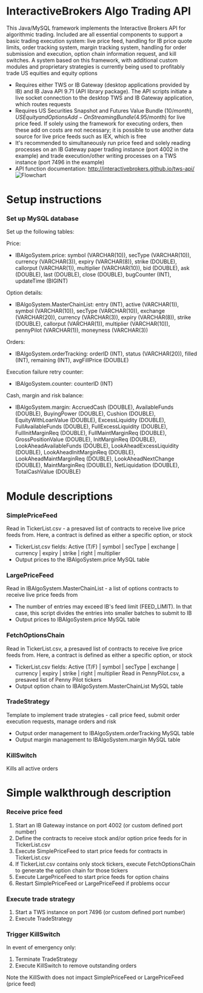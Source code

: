 # InteractiveBrokers Algo Trading API
This Java/MySQL framework implements the Interactive Brokers API for algorithmic trading. Included are all essential components to support a basic trading execution system: live price feed, handling for IB price quote limits, order tracking system, margin tracking system, handling for order submission and execution, option chain information request, and kill switches. A system based on this framework, with additional custom modules and proprietary strategies is currently being used to profitably trade US equities and equity options
- Requires either TWS or IB Gateway (desktop applications provided by IB) and IB Java API 9.71 (API library package). The API scripts initiate a live socket connection to the desktop TWS and IB Gateway application, which routes requests
- Requires US Securities Snapshot and Futures Value Bundle ($10/month), US Equity and Options Add-On Streaming Bundle ($4.95/month) for live price feed. If solely using the framework for executing orders, then these add on costs are not necessary; it is possible to use another data source for live price feeds such as IEX, which is free
- It's recommended to simultaneously run price feed and solely reading processes on an IB Gateway paper trading instance (port 4002 in the example) and trade execution/other writing processes on a TWS instance (port 7496 in the example)
- API function documentation: http://interactivebrokers.github.io/tws-api/
![Flowchart](https://github.com/rediar/InteractiveBrokers-Algo-System/blob/master/IB%20Algo%20Flowchart.png)

# Setup instructions
### Set up MySQL database ###
Set up the following tables:

Price: 
- IBAlgoSystem.price: symbol (VARCHAR(10)), secType (VARCHAR(10)), currency (VARCHAR(3)), expiry (VARCHAR(8)), strike (DOUBLE), callorput (VARCHAR(1)), multiplier (VARCHAR(10)), bid (DOUBLE), ask (DOUBLE), last (DOUBLE), close (DOUBLE), bugCounter (INT), updateTime (BIGINT)

Option details:
- IBAlgoSystem.MasterChainList: entry (INT), active (VARCHAR(1)), symbol (VARCHAR(10)), secType (VARCHAR(10)), exchange (VARCHAR(20)), currency (VARCHAR(3)), expiry (VARCHAR(8)), strike (DOUBLE), callorput (VARCHAR(1)), multiplier (VARCHAR(10)), pennyPilot (VARCHAR(1)), moneyness (VARCHAR(3))

Orders:
- IBAlgoSystem.orderTracking: orderID (INT), status (VARCHAR(20)), filled (INT), remaining (INT), avgFillPrice (DOUBLE)

Execution failure retry counter:
- IBAlgoSystem.counter: counterID (INT)

Cash, margin and risk balance:
- IBAlgoSystem.margin: AccruedCash (DOUBLE), AvailableFunds (DOUBLE), BuyingPower (DOUBLE), Cushion (DOUBLE), EquityWithLoanValue (DOUBLE), ExcessLiquidity (DOUBLE), FullAvailableFunds (DOUBLE), FullExcessLiquidity (DOUBLE), FullInitMarginReq (DOUBLE), FullMaintMarginReq (DOUBLE), GrossPositionValue (DOUBLE), InitMarginReq (DOUBLE), LookAheadAvailableFunds (DOUBLE), LookAheadExcessLiquidity (DOUBLE), LookAheadInitMarginReq (DOUBLE), LookAheadMaintMarginReq (DOUBLE), LookAheadNextChange (DOUBLE), MaintMarginReq (DOUBLE), NetLiquidation (DOUBLE), TotalCashValue (DOUBLE)

# Module descriptions

### SimplePriceFeed ###
Read in TickerList.csv - a presaved list of contracts to receive live price feeds from. Here, a contract is defined as either a specific option, or stock
- TickerList.csv fields: Active (T/F) | symbol | secType | exchange | currency | expiry | strike | right | multiplier
- Output prices to the IBAlgoSystem.price MySQL table

### LargePriceFeed ###
Read in IBAlgoSystem.MasterChainList - a list of options contracts to receive live price feeds from
- The number of entries may exceed IB's feed limit (FEED_LIMIT). In that case, this script divides the entries into smaller batches to submit to IB
- Output prices to IBAlgoSystem.price MySQL table

### FetchOptionsChain ###
Read in TickerList.csv, a presaved list of contracts to receive live price feeds from. Here, a contract is defined as either a specific option, or stock
- TickerList.csv fields: Active (T/F) | symbol | secType | exchange | currency | expiry | strike | right | multiplier
Read in PennyPilot.csv, a presaved list of Penny Pilot tickers
- Output option chain to IBAlgoSystem.MasterChainList MySQL table

### TradeStrategy ###
Template to implement trade strategies - call price feed, submit order execution requests, manage orders and risk
- Output order management to IBAlgoSystem.orderTracking MySQL table
- Output margin management to IBAlgoSystem.margin MySQL table

### KillSwitch ###
Kills all active orders

# Simple walkthrough description

### Receive price feed ###
1. Start an IB Gateway instance on port 4002 (or custom defined port number)
2. Define the contracts to receive stock and/or option price feeds for in TickerList.csv
3. Execute SimplePriceFeed to start price feeds for contracts in TickerList.csv
4. If TickerList.csv contains only stock tickers, execute FetchOptionsChain to generate the option chain for those tickers
5. Execute LargePriceFeed to start price feeds for option chains
6. Restart SimplePriceFeed or LargePriceFeed if problems occur

### Execute trade strategy ###
1. Start a TWS instance on port 7496 (or custom defined port number)
2. Execute TradeStrategy

### Trigger KillSwitch ###
In event of emergency only:
1. Terminate TradeStrategy
2. Execute KillSwitch to remove outstanding orders

Note the KillSwith does not impact SimplePriceFeed or LargePriceFeed (price feed)
